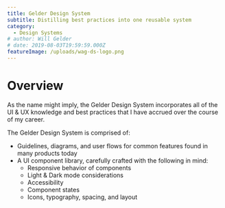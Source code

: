 ```yaml
---
title: Gelder Design System
subtitle: Distilling best practices into one reusable system
category:
  - Design Systems
# author: Will Gelder
# date: 2019-08-03T19:59:59.000Z
featureImage: /uploads/wag-ds-logo.png
---
```

# Overview
As the name might imply, the Gelder Design System incorporates all of the UI & UX knowledge and best practices that I have accrued over the course of my career.  

The Gelder Design System is comprised of: 
* Guidelines, diagrams, and user flows for common features found in many products today 
* A UI component library, carefully crafted with the following in mind:
  * Responsive behavior of components
  * Light & Dark mode considerations
  * Accessibility
  * Component states
  * Icons, typography, spacing, and layout

